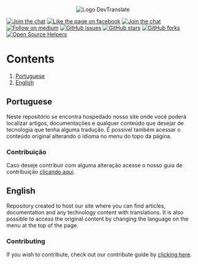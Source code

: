 <p align="center">
  <img src="http://ap.imagensbrasil.org/images/2017/08/30/fsfdsff46e54.png" alt="Logo DevTranslate"/>
</p>

[![Join the chat](https://img.shields.io/badge/gitter-join%20chat%20%E2%86%92-cc2b5e.svg?style=flat-square)](https://gitter.im/devtranslate/Lobby)
[![Like the page on facebook](https://img.shields.io/badge/facebook-like%20the%20page%20%E2%86%92-4267b2.svg?style=flat-square)](https://www.facebook.com/devtranslate/)
[![Join the chat](https://img.shields.io/badge/telegram-join%20chat%20%E2%86%92-0088cc.svg?style=flat-square)](https://telegram.me/devtranslate)
[![Follow on medium](https://img.shields.io/badge/medium-follow%20us%20%E2%86%92-02b875.svg?style=flat-square)](https://medium.com/devtranslate)
[![GitHub issues](https://img.shields.io/github/issues/devtranslate/devtranslate.github.io.svg?style=flat-square)](https://github.com/devtranslate/devtranslate.github.io/issues)
[![GitHub stars](https://img.shields.io/github/stars/devtranslate/devtranslate.github.io.svg?style=flat-square)](https://github.com/devtranslate/devtranslate.github.io/stargazers)
[![GitHub forks](https://img.shields.io/github/forks/devtranslate/devtranslate.github.io.svg?style=flat-square)](https://github.com/devtranslate/devtranslate.github.io/network)
[![Open Source Helpers](https://www.codetriage.com/devtranslate/devtranslate.github.io/badges/users.svg)](https://www.codetriage.com/devtranslate/devtranslate.github.io)

# Contents
1. [Portuguese](https://github.com/devtranslate/devtranslate.github.io#portuguese)
2. [English](https://github.com/devtranslate/devtranslate.github.io#english)

## Portuguese
Neste repositório se encontra hospedado nosso site onde você poderá localizar artigos, documentações e qualquer conteúdo que desejar de tecnologia que tenha alguma tradução. É possível também acessar o conteúdo original alterando o idioma no menu do topo da página.

### Contribuição
Caso deseje contribuir com alguma alteração acesse o nosso guia de contribuição [clicando aqui](https://github.com/devtranslate/about/blob/master/CONTRIBUTING.md).

## English
Repository created to host our site where you can find articles, documentation and any technology content with translations. It is also possible to access the original content by changing the language on the menu at the top of the page.

### Contributing
If you wish to contribute, check out our contribute guide by [clicking here](https://github.com/devtranslate/about/blob/master/CONTRIBUTING.md).
